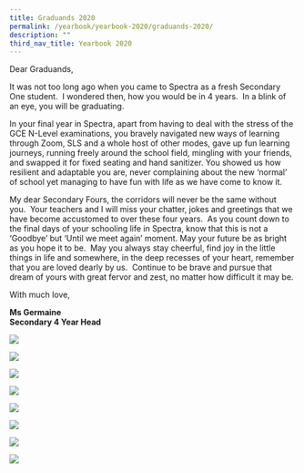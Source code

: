 ```yaml
---
title: Graduands 2020
permalink: /yearbook/yearbook-2020/graduands-2020/
description: ""
third_nav_title: Yearbook 2020
---
```

Dear Graduands,

It was not too long ago when you came to Spectra as a fresh Secondary One student.  I wondered then, how you would be in 4 years.  In a blink of an eye, you will be graduating. 

In your final year in Spectra, apart from having to deal with the stress of the GCE N-Level examinations, you bravely navigated new ways of learning through Zoom, SLS and a whole host of other modes, gave up fun learning journeys, running freely around the school field, mingling with your friends, and swapped it for fixed seating and hand sanitizer. You showed us how resilient and adaptable you are, never complaining about the new ‘normal’ of school yet managing to have fun with life as we have come to know it.

My dear Secondary Fours, the corridors will never be the same without you.  Your teachers and I will miss your chatter, jokes and greetings that we have become accustomed to over these four years.  As you count down to the final days of your schooling life in Spectra, know that this is not a ‘Goodbye’ but ‘Until we meet again’ moment. May your future be as bright as you hope it to be.  May you always stay cheerful, find joy in the little things in life and somewhere, in the deep recesses of your heart, remember that you are loved dearly by us.  Continue to be brave and pursue that dream of yours with great fervor and zest, no matter how difficult it may be.

With much love,

**Ms Germaine  
Secondary 4 Year Head**

![](/images/our-graduands-4-1.png)

![](/images/our-graduands-4-2.png)

![](/images/our-graduands-4-3.png)

![](/images/our-graduands-4-4.png)

![](/images/our-graduands-4-5.png)

![](/images/our-graduands-4-6.png)

![](/images/our-graduands-4-7.png)

![](/images/our-graduands-4-8.png)